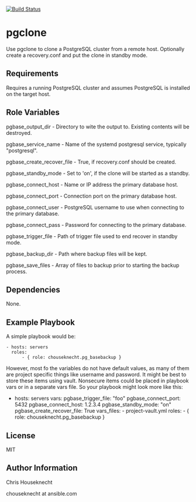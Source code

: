 [![Build Status](https://travis-ci.org/chouseknecht/ansible-role-pgclone.svg?branch=master)](https://travis-ci.org/chouseknecht/ansible-role-sendmail)

pgclone
=======

Use pgclone to clone a PostgreSQL cluster from a remote host. Optionally create a recovery.conf and 
put the clone in standby mode.


Requirements
------------

Requires a running PostgreSQL cluster and assumes PostgreSQL is installed on the target host.


Role Variables
--------------

pgbase_output_dir - Directory to wite the output to. Existing contents will be destroyed.

pgbase_service_name - Name of the systemd postgresql service, typically "postgresql".

pgbase_create_recover_file - True, if recovery.conf should be created.

pgbase_standby_mode - Set to 'on', if the clone will be started as a standby.

pgbase_connect_host - Name or IP address the primary database host.

pgbase_connect_port - Connection port on the primary database host.

pgbase_connect_user - PostgreSQL username to use when connecting to the primary database. 

pgbase_connect_pass - Password for connecting to the primary database.

pgbase_trigger_file - Path of trigger file used to end recover in standby mode.

pgbase_backup_dir - Path where backup files will be kept. 

pgbase_save_files - Array of files to backup prior to starting the backup process. 


Dependencies
------------

None.


Example Playbook
----------------
A simple playbook would be: 

    - hosts: servers
      roles:
          - { role: chouseknecht.pg_basebackup }

However, most fo the variables do not have default values, as many of them are project specific things like username and password. It might be best to store these items using vault. Nonsecure items could be placed in playbook vars or in a separate vars file. So your playbook might look more like this:

   - hosts: servers
     vars:
         pgbase_trigger_file: "foo" 
         pgbase_connect_port: 5432
         pgbase_connect_host: 1.2.3.4
         pgbase_standby_mode: "on"
         pgbase_create_recover_file: True
     vars_files:
         - project-vault.yml
     roles:
         - { role: chouseknecht.pg_basebackup }

License
-------

MIT

Author Information
------------------

Chris Houseknecht

chouseknecht at ansible.com
